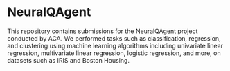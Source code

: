 # NeuralQAgent
This repository contains submissions for the NeuralQAgent project conducted by ACA. We performed tasks such as classification, regression, and clustering using machine learning algorithms including univariate linear regression, multivariate linear regression, logistic regression, and more, on datasets such as IRIS and Boston Housing.
